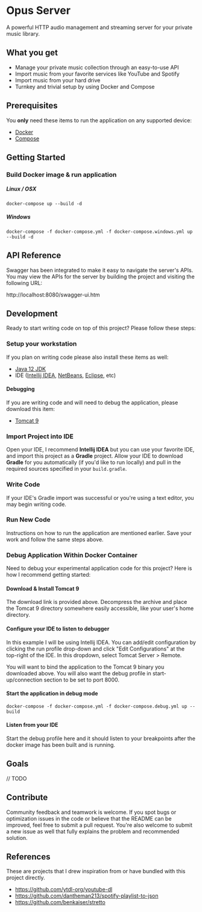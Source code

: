 # Opus Server

A powerful HTTP audio management and streaming server for your private music library.

## What you get

* Manage your private music collection through an easy-to-use API
* Import music from your favorite services like YouTube and Spotify 
* Import music from your hard drive
* Turnkey and trivial setup by using Docker and Compose

## Prerequisites

You **only** need these items to run the application on any supported device:

* [Docker](https://www.docker.com)
* [Compose](https://docs.docker.com/compose)

## Getting Started

### Build Docker image & run application

##### Linux / OSX

    docker-compose up --build -d

##### Windows

    docker-compose -f docker-compose.yml -f docker-compose.windows.yml up --build -d

## API Reference

Swagger has been integrated to make it easy to navigate the server's APIs. You may view the APIs for the server by 
building the project and visiting the following URL:

http://localhost:8080/swagger-ui.htm

## Development

Ready to start writing code on top of this project? Please follow these steps:

### Setup your workstation

If you plan on writing code please also install these items as well:

* [Java 12 JDK](https://www.oracle.com/technetwork/java/javase/downloads/jdk12-downloads-5295953.html)
* IDE ([Intellij IDEA](https://www.jetbrains.com/idea), [NetBeans](https://netbeans.org), [Eclipse](https://www.eclipse.org/ide), etc)

#### Debugging

If you are writing code and will need to debug the application, please download this item:

* [Tomcat 9](https://tomcat.apache.org/download-90.cgi)

### Import Project into IDE

Open your IDE, I recommend **Intellij IDEA** but you can use your favorite IDE, and import this project as a **Gradle** project. Allow your IDE to download **Gradle** for you automatically (if you'd like to run locally) and pull in the required sources specified in your `build.gradle`.

### Write Code

If your IDE's Gradle import was successful or you're using a text editor, you may begin writing code.

### Run New Code

Instructions on how to run the application are mentioned earlier. Save your work and follow the same steps above.

### Debug Application Within Docker Container

Need to debug your experimental application code for this project? Here is how I recommend getting started:

#### Download & Install Tomcat 9

The download link is provided above. Decompress the archive and place the Tomcat 9 directory somewhere easily accessible, like your user's home directory.

#### Configure your IDE to listen to debugger

In this example I will be using Intellij IDEA. You can add/edit configuration by clicking the run profile drop-down and click "Edit Configurations" at the top-right of the IDE. In this dropdown, select Tomcat Server > Remote.

You will want to bind the application to the Tomcat 9 binary you downloaded above. You will also want the debug profile
in start-up/connection section to be set to port 8000.

#### Start the application in debug mode

    docker-compose -f docker-compose.yml -f docker-compose.debug.yml up --build

#### Listen from your IDE

Start the debug profile here and it should listen to your breakpoints after the docker image has been built and is running.

## Goals

// TODO

## Contribute

Community feedback and teamwork is welcome. If you spot bugs or optimization issues in the code or believe that the README can be improved, feel free to submit a pull request. You're also welcome to submit a new issue as well that fully explains the problem and recommended solution.

## References

These are projects that I drew inspiration from or have bundled with this project directly.

* https://github.com/ytdl-org/youtube-dl
* https://github.com/dantheman213/spotify-playlist-to-json
* https://github.com/benkaiser/stretto
